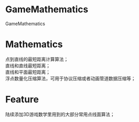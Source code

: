 # GameMathematics
GameMathematics

# Mathematics
点到直线的最短距离计算算法；<br>
直线和直线最短距离；<br>
直线和平面最短距离；<br>
浮点数量化压缩算法，可用于协议压缩或者动画管道数据压缩等；<br>

# Feature
陆续添加3D游戏数学里用到的大部分常用点线面算法；<br>
